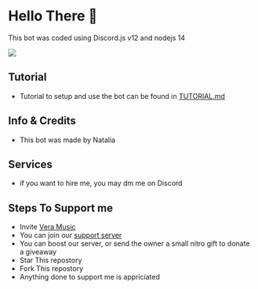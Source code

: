 # Hello There 👋
This bot was coded using Discord.js v12 and nodejs 14

![](https://i.imgur.com/EOg65is.png)

## Tutorial
- Tutorial to setup and use the bot can be found in [TUTORIAL.md](https://github.com/Natzalia/Leveling-Discord-bot/blob/main/TUTORIAL.md)

## Info & Credits
- This bot was made by Natalia

## Services
- if you want to hire me, you may dm me on Discord

## Steps To Support me
- Invite [Vera Music](https://discord.com/oauth2/authorize?client_id=860165433998311455&permissions=2184310080&scope=bot%20applications.commands)
- You can join our [support server](https://dsc.gg/glownation)
- You can boost our server, or send the owner a small nitro gift to donate a giveaway
- Star This repostory
- Fork This repostory
- Anything done to support me is appriciated
